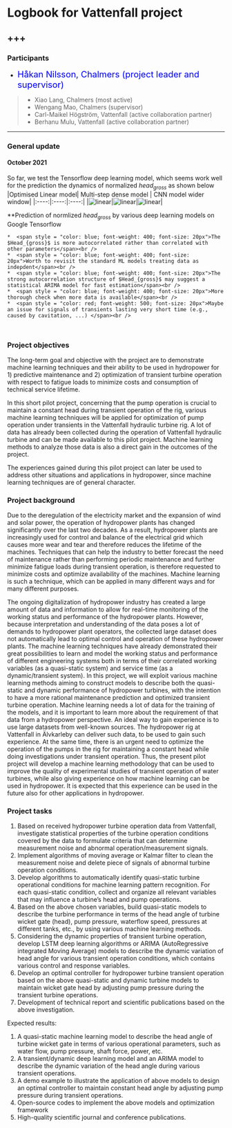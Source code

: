 # Logbook for Vattenfall project
+++
---

### Participants
* <span style = "color: blue; font-weight: 400; font-size:20px">Håkan Nilsson, Chalmers (project leader and supervisor) <br /></span>

> * Xiao Lang, Chalmers (most active)  
> * Wengang Mao, Chalmers (supervisor) 
> * Carl-Maikel Högström, Vattenfall (active collaboration partner) 
> * Berhanu Mulu, Vattenfall (active collaboration partner)
>
    
---
  
### General update
    
#### October 2021
So far, we test the Tensorflow deep learning model, which seems work well for the prediction the dynamics of normalized $head_{gross}$ as shown below
|Optimised Linear model| Multi-step dense model | CNN model wider window|
|:----:|:----:|:----:|
|![linear](./images/optimised_linear_model.png)|![linear](./images/multi_step_dense_model.png)|![linear](./images/cnn_wide_window.png)|    

**Prediction of normlized $head_{gross}$ by various deep learning models on Google Tensorflow

    
```{admonition}  <span style = "color: blue; font-weight: 600; font-size: 25px">Remarks</span>
*  <span style = "color: blue; font-weight: 400; font-size: 20px">The $Head_{gross}$ is more autocorrelated rather than correlated with other parameters</span><br />
*  <span style = "color: blue; font-weight: 400; font-size: 20px">Worth to revisit the standard ML models treating data as indepdent</span><br />
*  <span style = "color: blue; font-weight: 400; font-size: 20px">The strong autocorrelation structure of $Head_{gross}$ may suggest a statistical ARIMA model for fast estimation</span><br />
*  <span style = "color: blue; font-weight: 400; font-size: 20px">More thorough check when more data is available</span><br />
*  <span style = "color: red; font-weight: 500; font-size: 20px">Maybe an issue for signals of transients lasting very short time (e.g., caused by cavitation, ...) </span><br />



```



### Project objectives
The long-term goal and objective with the project are to demonstrate machine learning techniques and their ability to be used in hydropower for 1) predictive maintenance and 2) optimization of transient turbine operation with respect to fatigue loads to minimize costs and consumption of technical service lifetime.

In this short pilot project, concerning that the pump operation is crucial to maintain a constant head during transient operation of the rig, various machine learning techniques will be applied for optimization of pump operation under transients in the Vattenfall hydraulic turbine rig. A lot of data has already been collected during the operation of Vattenfall hydraulic turbine and can be made available to this pilot project. Machine learning methods to analyze those data is also a direct gain in the outcomes of the project. 

The experiences gained during this pilot project can later be used to address other situations and applications in hydropower, since machine learning techniques are of general character.


### Project background
Due to the deregulation of the electricity market and the expansion of wind and solar power, the operation of hydropower plants has changed significantly over the last two decades. As a result, hydropower plants are increasingly used for control and balance of the electrical grid which causes more wear and tear and therefore reduces the lifetime of the machines. Techniques that can help the industry to better forecast the need of maintenance rather than performing periodic maintenance and further minimize fatigue loads during transient operation, is therefore requested to minimize costs and optimize availability of the machines. Machine learning is such a technique, which can be applied in many different ways and for many different purposes.

The ongoing digitalization of hydropower industry has created a large amount of data and information to allow for real-time monitoring of the working status and performance of the hydropower plants. However, because interpretation and understanding of the data poses a lot of demands to hydropower plant operators, the collected large dataset does not automatically lead to optimal control and operation of these hydropower plants. The machine learning techniques have already demonstrated their great possibilities to learn and model the working status and performance of different engineering systems both in terms of their correlated working variables (as a quasi-static system) and service time (as a dynamic/transient system). In this project, we will exploit various machine learning methods aiming to construct models to describe both the quasi-static and dynamic performance of hydropower turbines, with the intention to have a more rational maintenance prediction and optimized transient turbine operation.
Machine learning needs a lot of data for the training of the models, and it is important to learn more about the requirement of that data from a hydropower perspective. An ideal way to gain experience is to use large datasets from well-known sources. The hydropower rig at Vattenfall in Älvkarleby can deliver such data, to be used to gain such experience. At the same time, there is an urgent need to optimize the operation of the pumps in the rig for maintaining a constant head while doing investigations under transient operation. Thus, the present pilot project will develop a machine learning methodology that can be used to improve the quality of experimental studies of transient operation of water turbines, while also giving experience on how machine learning can be used in hydropower. It is expected that this experience can be used in the future also for other applications in hydropower.

### Project tasks

1. Based on received hydropower turbine operation data from Vattenfall, investigate statistical properties of the turbine operation conditions covered by the data to formulate criteria that can determine measurement noise and abnormal operation/measurement signals.
2. Implement algorithms of moving average or Kalmar filter to clean the measurement noise and delete piece of signals of abnormal turbine operation conditions.
3. Develop algorithms to automatically identify quasi-static turbine operational conditions for machine learning pattern recognition. For each quasi-static condition, collect and organize all relevant variables that may influence a turbine’s head and pump operations.
4. Based on the above chosen variables, build quasi-static models to describe the turbine performance in terms of the head angle of turbine wicket gate (head), pump pressure, waterflow speed, pressures at different tanks, etc., by using various machine learning methods. 
5.	Considering the dynamic properties of transient turbine operation, develop LSTM deep learning algorithms or ARIMA (AutoRegressive integrated Moving Average) models to describe the dynamic variation of head angle for various transient operation conditions, which contains various control and response variables.
6.	Develop an optimal controller for hydropower turbine transient operation based on the above quasi-static and dynamic turbine models to maintain wicket gate head by adjusting pump pressure during the transient turbine operations.
7.	Development of technical report and scientific publications based on the above investigation. 

Expected results: 
1.	A quasi-static machine learning model to describe the head angle of turbine wicket gate in terms of various operational parameters, such as water flow, pump pressure, shaft force, power, etc. 
2.	A transient/dynamic deep learning model and an ARIMA model to describe the dynamic variation of the head angle during various transient operations. 
3.	A demo example to illustrate the application of above models to design an optimal controller to maintain constant head angle by adjusting pump pressure during transient operations.
4.	Open-source codes to implement the above models and optimization framework
5.	High-quality scientific journal and conference publications. 